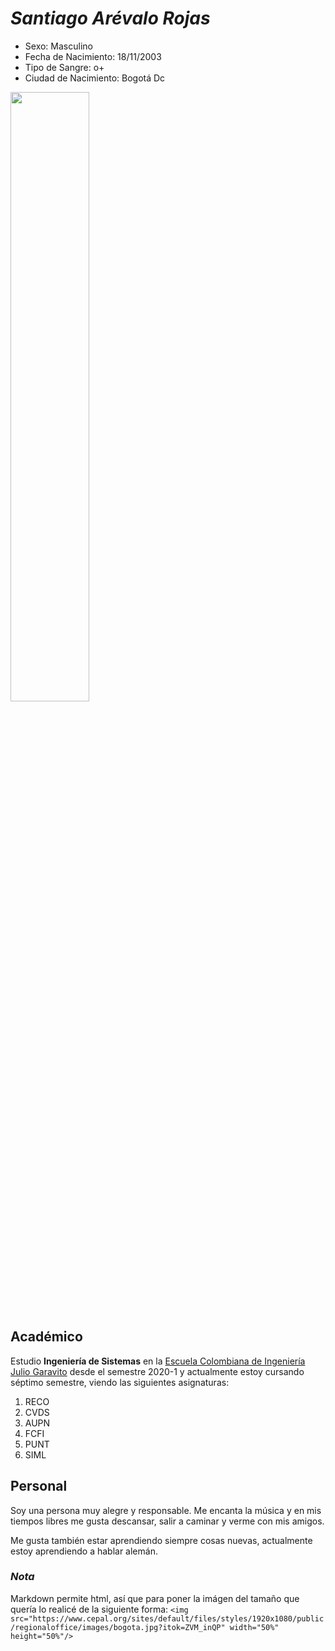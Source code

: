 # *Santiago Arévalo Rojas*
* Sexo: Masculino
* Fecha de Nacimiento: 18/11/2003
* Tipo de Sangre: o+
* Ciudad de Nacimiento: Bogotá Dc
<img src="https://www.cepal.org/sites/default/files/styles/1920x1080/public/regionaloffice/images/bogota.jpg?itok=ZVM_inQP" width="50%" height="50%"/>

## Académico
Estudio **Ingeniería de Sistemas** en la [Escuela Colombiana de Ingeniería Julio Garavito](https://www.escuelaing.edu.co/es/) desde el semestre 2020-1 y actualmente estoy cursando séptimo semestre, viendo las siguientes asignaturas:
1. RECO
2. CVDS
3. AUPN
4. FCFI
5. PUNT
6. SIML
## Personal
Soy una persona muy alegre y responsable. Me encanta la música y en mis tiempos libres me gusta descansar, salir a caminar y verme con mis amigos.

Me gusta también estar aprendiendo siempre cosas nuevas, actualmente estoy aprendiendo a hablar alemán.

### *Nota*
Markdown permite html, así que para poner la imágen del tamaño que quería lo realicé de la siguiente forma:
`<img src="https://www.cepal.org/sites/default/files/styles/1920x1080/public/regionaloffice/images/bogota.jpg?itok=ZVM_inQP" width="50%" height="50%"/>`
